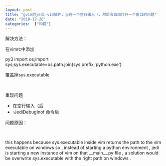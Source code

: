 ```yaml
---
layout: post
title: "gvim的jedi-vim插件，当在一个空行输入（，然后会自动打开一个窗口的问题"
date: "2018-12-26"
categories:  ["构建"]
---
```


解决方法：

在vimrc中添加

py3 import os;import sys;sys.executable=os.path.join(sys.prefix,'python.exe')

覆盖掉sys.executable

 

重现问题

- 在空行输入（后
- :JediDebugInof 命令后

问题原因：

 

this happens because sys.executable inside vim returns the path to the vim executable on windows so , instead of starting a python environment , jedi is starting a new instance of vim on that \_\_main\_\_.py file , a solution would be overwrite sys.executable with the right path on windows .
